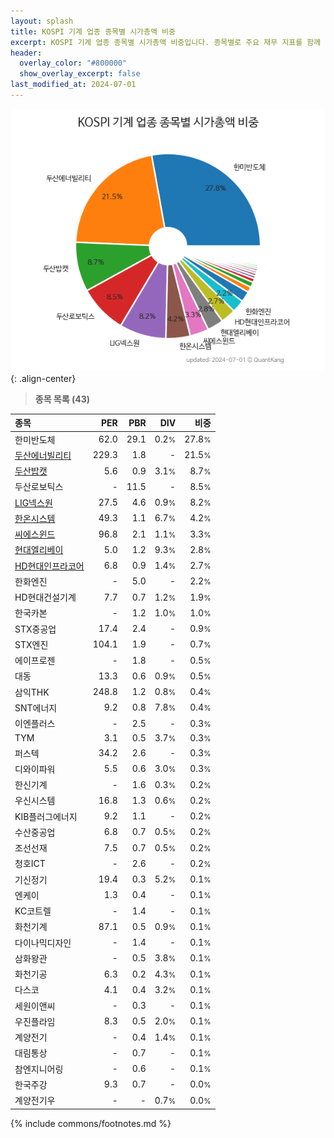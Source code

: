 ```yaml
---
layout: splash
title: KOSPI 기계 업종 종목별 시가총액 비중
excerpt: KOSPI 기계 업종 종목별 시가총액 비중입니다. 종목별로 주요 재무 지표를 함께 표시합니다.
header:
  overlay_color: "#800000"
  show_overlay_excerpt: false
last_modified_at: 2024-07-01
---
```



![KOSPI 기계 업종 종목별 시가총액 비중](/stats/sector/images/kospi_업종_기계_종목.png){: .align-center}


> **종목 목록 (43)**<a id="list"></a>

| **종목** | **PER** | **PBR** | **DIV** | **비중** |
| :------- | ------: | ------: | ------: | -------: |
| 한미반도체 | 62.0 | 29.1 | 0.2<small>%</small> | 27.8<small>%</small> |
| [두산에너빌리티](/034020/) | 229.3 | 1.8 | - | 21.5<small>%</small> |
| [두산밥캣](/241560/) | 5.6 | 0.9 | 3.1<small>%</small> | 8.7<small>%</small> |
| 두산로보틱스 | - | 11.5 | - | 8.5<small>%</small> |
| [LIG넥스원](/079550/) | 27.5 | 4.6 | 0.9<small>%</small> | 8.2<small>%</small> |
| [한온시스템](/018880/) | 49.3 | 1.1 | 6.7<small>%</small> | 4.2<small>%</small> |
| [씨에스윈드](/112610/) | 96.8 | 2.1 | 1.1<small>%</small> | 3.3<small>%</small> |
| [현대엘리베이](/017800/) | 5.0 | 1.2 | 9.3<small>%</small> | 2.8<small>%</small> |
| [HD현대인프라코어](/042670/) | 6.8 | 0.9 | 1.4<small>%</small> | 2.7<small>%</small> |
| 한화엔진 | - | 5.0 | - | 2.2<small>%</small> |
| HD현대건설기계 | 7.7 | 0.7 | 1.2<small>%</small> | 1.9<small>%</small> |
| 한국카본 | - | 1.2 | 1.0<small>%</small> | 1.0<small>%</small> |
| STX중공업 | 17.4 | 2.4 | - | 0.9<small>%</small> |
| STX엔진 | 104.1 | 1.9 | - | 0.7<small>%</small> |
| 에이프로젠 | - | 1.8 | - | 0.5<small>%</small> |
| 대동 | 13.3 | 0.6 | 0.9<small>%</small> | 0.5<small>%</small> |
| 삼익THK | 248.8 | 1.2 | 0.8<small>%</small> | 0.4<small>%</small> |
| SNT에너지 | 9.2 | 0.8 | 7.8<small>%</small> | 0.4<small>%</small> |
| 이엔플러스 | - | 2.5 | - | 0.3<small>%</small> |
| TYM | 3.1 | 0.5 | 3.7<small>%</small> | 0.3<small>%</small> |
| 퍼스텍 | 34.2 | 2.6 | - | 0.3<small>%</small> |
| 디와이파워 | 5.5 | 0.6 | 3.0<small>%</small> | 0.3<small>%</small> |
| 한신기계 | - | 1.6 | 0.3<small>%</small> | 0.2<small>%</small> |
| 우신시스템 | 16.8 | 1.3 | 0.6<small>%</small> | 0.2<small>%</small> |
| KIB플러그에너지 | 9.2 | 1.1 | - | 0.2<small>%</small> |
| 수산중공업 | 6.8 | 0.7 | 0.5<small>%</small> | 0.2<small>%</small> |
| 조선선재 | 7.5 | 0.7 | 0.5<small>%</small> | 0.2<small>%</small> |
| 청호ICT | - | 2.6 | - | 0.2<small>%</small> |
| 기신정기 | 19.4 | 0.3 | 5.2<small>%</small> | 0.1<small>%</small> |
| 엔케이 | 1.3 | 0.4 | - | 0.1<small>%</small> |
| KC코트렐 | - | 1.4 | - | 0.1<small>%</small> |
| 화천기계 | 87.1 | 0.5 | 0.9<small>%</small> | 0.1<small>%</small> |
| 다이나믹디자인 | - | 1.4 | - | 0.1<small>%</small> |
| 삼화왕관 | - | 0.5 | 3.8<small>%</small> | 0.1<small>%</small> |
| 화천기공 | 6.3 | 0.2 | 4.3<small>%</small> | 0.1<small>%</small> |
| 다스코 | 4.1 | 0.4 | 3.2<small>%</small> | 0.1<small>%</small> |
| 세원이앤씨 | - | 0.3 | - | 0.1<small>%</small> |
| 우진플라임 | 8.3 | 0.5 | 2.0<small>%</small> | 0.1<small>%</small> |
| 계양전기 | - | 0.4 | 1.4<small>%</small> | 0.1<small>%</small> |
| 대림통상 | - | 0.7 | - | 0.1<small>%</small> |
| 참엔지니어링 | - | 0.6 | - | 0.1<small>%</small> |
| 한국주강 | 9.3 | 0.7 | - | 0.0<small>%</small> |
| 계양전기우 | - | - | 0.7<small>%</small> | 0.0<small>%</small> |

{% include commons/footnotes.md %}